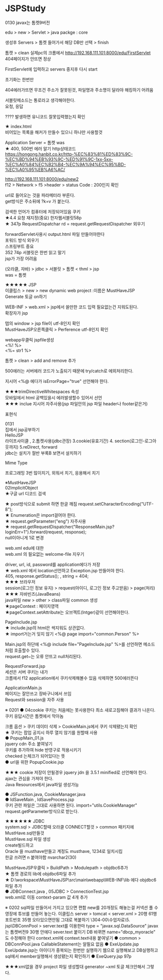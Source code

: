 # JSPStudy

0130
javax는 톰켓9버전

edu > new > Servlet > java packge : core

생성후 Servers > 톰켓 들어가서 해당 DB만 선택 > finish

톰캣 > clean
실제pc의 크롬에서  http://192.168.111.101:8000/edu/FirstServlet
404페이지가 안뜨면 정상

FirstServlet에 입력하고
servers 중지후 다시 start

초기화는 한번만

404에러가뜨면 무조건 주소가 잘못된것, 파일명과 주소명이 달라야 해킹하기 어려움<br>

서블릿메소드는 통로라고 생각해야한다.<br>
요청, 응답<br>

???? 발생하면 유니코드 잘못입력했는지 확인<br>

★    <welcome-file>index.html</welcome-file><br>
비어있는 목록을 해커가 만들수 있으니 하나만 사용할것<br>

Application Server = 톰켓 was<br>
★ 400, 500번 에러 알기 http상태코드<br>
https://hongong.hanbit.co.kr/http-%EC%83%81%ED%83%9C-%EC%BD%94%EB%93%9C-%ED%91%9C-1xx-5xx-%EC%A0%84%EC%B2%B4-%EC%9A%94%EC%95%BD-%EC%A0%95%EB%A6%AC/<br>

http://192.168.111.101:8000/edu/new2<br>
f12 > Network > f5 >header >  status Code : 200인지 확인<br>

url로 들어오는 것을 파라메터라 부른다.<br>
get방식은 주소뒤에 ?k=v 가 붙는다.<br>

검색한 언어가 컴퓨터에 저장되어있음 쿠키<br>
★4.4 요청 재지정(중요) 한자웹서블릿58p<br>
★ 347p RequestDispatchar rd = request.getRequestDispatcher 외우기<br>

forwardServlet사용시 output.html 파일 만들어야한다<br>
포워드 방식 외우기<br>
스프링부트 중요<br>
352 74p 서블릿은 한번 읽고 말기<br>
jsp가 가장 어려움<br>

(오라클, 자바) > jdbc > 서블릿 > 톰켓 <  thml > jsp<br>
was = 톰켓<br>

★★★★★ JSP<br>
이클립스 > new > new dynamic web project :이름은 MustHaveJSP<br>
Generate 토글 on하기<br>

WEB-INF > web.xml > jsp에서 쓸만한 코드 입력 필요없는건 지워도된다.<br>
확장자가 jsp<br>

탭의 window > jsp file이 utf-8인지 확인<br>
MustHaveJSP오른쪽클릭  > Perference  utf-8인지 확인<br>

webapp우클릭 jspfile생성<br>
<%!   %><br>
<%= str1  %><br>

톰켓 > clean > add and remove 추가<br>

500에러는 서버에러 코드가 노출되기 때문에 try/catch로 에외처리한다.<br>

지시어 <%@ 에다가 isErrorPage="true" 선언해야 한다.<br>

★★★trimDirectiveWhitespaces 속성<br>
모바일에서 html 공백있을시 에러발생할수 있어서 선언<br>
★★★ inclue 지시어  자주사용(jsp 파일안의 jsp 파일 header나 footer같은거)<br>

표현식<br>

0131<br>
집에서 jsp공부하기<br>
HelloJSP<br>
라이프사이클 , 2.톰켓사용(jdbc관장) 3.cookie(유효기간) 4. section(로그인-로그아웃까지) 5.reDirect, forward<br>
jdbc는 설치가 절반 부록B 보면서 설치하기<br>


Mime Type<br>

프로그래밍 3번 많이치기, 외워서 치기, 응용해서 치기<br>

※MustHaveJSP<br>
02ImplicitObject<br>
★구글 url 디코드 검색<br>

★ post방식으로 submit 하면 한글 깨짐 request.setCharacterEncoding("UTF-8");<br>
★ Enumeration은  import걸어야 한다.<br>
★ request.getParameter("eng") 자주사용<br>
★ request.getRequestDispatcher("ResponseMain.jsp?loginErr=1").forward(request, response);<br>
null이아니게 1로 변경<br>

web.xml edu에 대한<br>
web.xml 의 필요없는 welcome-file 지우기<br>

driver, url, id, password를 application에다가 저장<br>
★ web.xml 에서 location선언하고 Exception.jsp 만들어야 한다.<br>
<error-code>405</error-code>,  response.getStatus(); , string = 404;<br>
★★★ 브라우저 <br>
session(로그인 정보 유지) > request(아이디, 로그인 정보 주고받음) > page(처리)<br>
★★★ 자바빈즈(JavaBeans)<br>
java파일 new > other > class파일 common 생성<br>
★pageContext : 페이지영역<br>
★pageContext.setAttribute는 오브젝트(Intger)같이 선언해야한다.<br>

PageInclude.jsp<br>
★ include.jsp의 html은 싹지워도 상관없다.<br>
★ import거는거 잊지 않기 <%@ page import="common.Person" %><br>

Main.jsp의 하단에 	<%@ include file="PageInclude.jsp" %>를 선언하면 메소드처럼 호출할수 있다.<br>
request.get~는 오류 안뜨고 null처리된다.<br>

RequestForward.jsp<br>
세션은 서버 쿠키는 내가<br>
크롬에서 f12 application에서 쿠키삭제해볼수 있음 삭제하면 500에러뜬다<br>

ApplicationMain.js<br>
페이지는 잘안쓰고 장바구니에서 쓰임<br>
Request와 session을 자주 사용<br>


※ 0201
● 04cookie
쿠키는 처음에는 못사용한다 최소 새로고침해야 결과가 나온다.<br/>
쿠키 응답시간은 톰켓에서 막아놈<br/>

크롬 옵션 > 쿠키 데이터 삭제 > CookieMain.js에서 쿠키 삭제됐는지 확인<br/>
★ 쿠키는 팝업 공지시 하루 열지 않기를 원할때 사용<br/>
● PopupMain_01.js<br/>
jquery cdn 주소 붙여넣기<br/>
쿠키를 추가하여 hide 반영구로 적용시키기<br/>
checked 는체크가 되어있다는 뜻<br/>
● url을 위한 PopupCookie.jsp<br/>

★★★ cookie 저장이 안될경우 jquery jdn 을 3.5.1 minified로 선언해야 한다.<br/>
ajax는 관심을 가져야 한다.<br/>
Java Resources에서 java파일 생성가능<br/>

● JSFunction.java, CookieManager.java<br/>
● IdSaveMain , IdSaveProcess.jsp<br/>
쿠키 관련 파일은 그대로 사용하면 된다.	import="utils.CookieManager"<br/>
request.getParameter방식으로 받는다.<br/>

★★★★★★ JDBC<br/>
system.sql > JDBC할때 오라클 CONNECT할것 > common 패키지에 MustHave.sql만들것<br/>
MustHave.sql 파일 생성<br/>
create빌드하고<br/>
Oracle 을 musthave만들고 계정도 musthave, 1234로 일치시킴<br/>
한글 쓰려면 n 붙여야함 nvarchar2(30)<br/>

MustHaveJSP우클릭 > BuildPath > Modulepath > objdbc6추가<br/>
★ 톰켓 경로의 lib에 objdbc6파일 추가<br/>
★ D:\workspace\MustHaveJSP\src\main\webapp\WEB-INF\lib 에다 objdbc6파일 추가<br/>
● JDBConnect.java , 05JDBC > ConnectionTest.jsp<br/>
web.xml로 이동 context-param 값 4개 추가<br/>

※ 0202
sql파일 만들어서 가지고 있으면 편함
new를 20개정도 해놓는걸 커넥션 풀
수영장에 튜브를 만들어 놓는다.
이클립스 server > tomcat < server.xml > 20행 61행 포트번호
35행 오타있으면안됨 <GlobalNamingResources> 그대로 복붙하기
\\304-00\수업자료\5. jsp\DBConnPool > server.text를 이용한마
type = "javax.sql.DataSource"   javax는 톰켓버전9
30행 <GlobalNamingResources> 안에다  sever.text 붙이기
DB 바뀌면 name="dbcp_myoracle" 도 수정해야 한다
context.xml에 context.text내용 붙여넣기
● common > DBConnPool.java
CallableStatement는 알필요 없음
● ExeUpdate.jsp
ExeUpdate.jsp는 아이디가 중복되는 한번만 실행하기
웹으로 실행해보고 DB실행하고 sql에서 member실행해서 생성됐는지 확인하기
● ExeQuery.jsp
97p

★★★xml없을 경우 project 파일 생성할대 generator ~xml 토글 체크안해서 그렇다.
